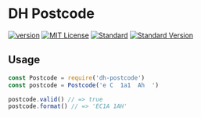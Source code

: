 # DH Postcode

[![version][version]](http://npm.im/dh-postcode)
[![MIT License][MIT License]](http://opensource.org/licenses/MIT)
[![Standard][Standard]](http://standardjs.com)
[![Standard Version][Standard Version]](https://github.com/conventional-changelog/standard-version)

## Usage

```js
const Postcode = require('dh-postcode')
const postcode = Postcode('e C  1a1  Ah  ')

postcode.valid() // => true
postcode.format() // => 'EC1A 1AH'

```

[version]: https://img.shields.io/npm/v/dh-postcode.svg
[MIT License]: https://img.shields.io/npm/l/dh-postcode.svg
[Standard]: https://img.shields.io/badge/code%20style-standard-brightgreen.svg
[Standard Version]: https://img.shields.io/badge/release-standard%20version-brightgreen.svg
